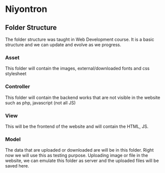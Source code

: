 # Niyontron

## Folder Structure 
The folder structure was taught in Web Development course. It is a basic structure and we can update and evolve as we progress.

### Asset

This folder will contain the images, external/downloaded fonts and css stylesheet

### Controller

This folder will contain the backend works that are not visible in the website such as php, javascript (not all JS)

### View

This will be the frontend of the website and will contain the HTML, JS.

### Model

The data that are uploaded or downloaded are will be in this folder. Right now we will use this as testing purpose. Uploading image or file in the website, we can emulate this folder as server and the uploaded files will be saved here.
